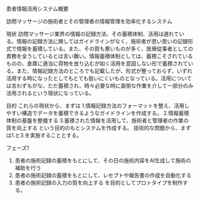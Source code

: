患者情報活用システム概要

訪問マッサージの施術者とその管理者の情報管理を効率化するシステム

現状
訪問マッサージ業界の情報の記録方法、その蓄積体制、活用は遅れている。情報の記録方法に関してはガイドラインがなく、施術者が思い思いの記録形式で情報を蓄積している。また、その質も悪いものが多く、医療従事者としての責務を全うしているとは言い難い。情報蓄積体制としては、蓄積こそされているものの、倉庫に適当に荷物を放り込むが如く活用を意図しない形で蓄積されている。また、情報記録方法のところでも記載したが、形式が整っておらず、いずれ活用する時になったとしてもとても扱いにくいものとなっている。活用については言わずもがな、ただ蓄積され、時々必要な時に面倒な作業を介して一部分のみ活用されるという現状になっている。

目的
これらの現状から、まずは
1.情報記録方法のフォーマットを整え、活用しやすい構造でデータを蓄積できるようなガイドラインを作成する。
2.情報蓄積体制の基盤を整備する
3.蓄積された情報を活用して、施術者と管理者の作業の質を向上する
という目的のもとシステムを作成する。
技術的な問題から、まずは1.と3.を実施することとする。

フェーズ1
1. 患者の施術記録の蓄積をもとにして、その日の施術内容をAI生成して施術の補助を行う
2. 患者の施術記録の蓄積をもとにして、レセプトや報告書の作成を自動化する
3. 患者の施術記録の入力の質を向上する
を目的としてプロトタイプを制作する。